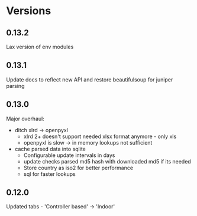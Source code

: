 # Versions

## 0.13.2
Lax version of env modules
## 0.13.1
Update docs to reflect new API and restore beautifulsoup for juniper parsing

## 0.13.0
Major overhaul:
* ditch xlrd -> openpyxl
  * xlrd 2+ doesn't support needed xlsx format anymore - only xls
  * openpyxl is slow -> in memory lookups not sufficient
* cache parsed data into sqlite
  * Configurable update intervals in days
  * update checks parsed md5 hash with downloaded md5 if its needed
  * Store country as iso2 for better performance
  * sql for faster lookups
  
## 0.12.0
Updated tabs - 'Controller based' -> 'Indoor'